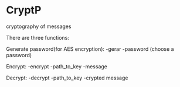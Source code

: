 # CryptP

cryptography of messages

There are three functions:

Generate password(for AES encryption): -gerar -password (choose a password)

Encrypt: -encrypt -path_to_key -message

Decrypt: -decrypt -path_to_key -crypted message
